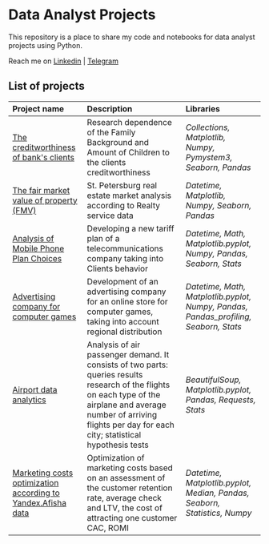 # Data Analyst Projects

This repository is a place to share my code and notebooks for data analyst projects using Python.

Reach me on [Linkedin](www.linkedin.com/in/valentina-tikhova) | [Telegram](https://t.me/Tikhova_Valentina)


## List of projects

| Project name         | Description               | Libraries          |
| :------------------------| :--------------------- |:----------------------------------|
| [The creditworthiness of bank's clients](credit_score) | Research dependence of the Family Background and Amount of Children to the clients creditworthiness | *Collections, Matplotlib, Numpy, Pymystem3, Seaborn, Pandas*|
| [The fair market value of property (FMV)](market_price_of_object) | St. Petersburg real estate market analysis according to Realty service data | *Datetime, Matplotlib, Numpy, Seaborn, Pandas*|
| [Analysis of Mobile Phone Plan Choices](tariff_revenue)| Developing a new tariff plan of a telecommunications company taking into Clients behavior| *Datetime, Math, Matplotlib.pyplot, Numpy, Pandas, Seaborn, Stats*|
| [Advertising company for computer games](market_of_games)| Development of an advertising company for an online store for computer games, taking into account regional distribution| *Datetime, Math, Matplotlib.pyplot, Numpy, Pandas, Pandas_profiling, Seaborn, Stats*|
| [Airport data analytics](airports_analytics)| Analysis of air passenger demand. It consists of two parts: queries results research of the flights on each type of the airplane and average number of arriving flights per day for each city; statistical hypothesis tests| *BeautifulSoup, Matplotlib.pyplot, Pandas, Requests, Stats*|
| [Marketing costs optimization according to Yandex.Afisha data](marketing_costs) | Optimization of marketing costs based on an assessment of the customer retention rate, average check and LTV, the cost of attracting one customer CAC, ROMI | *Datetime, Matplotlib.pyplot, Median, Pandas, Seaborn, Statistics, Numpy*|
